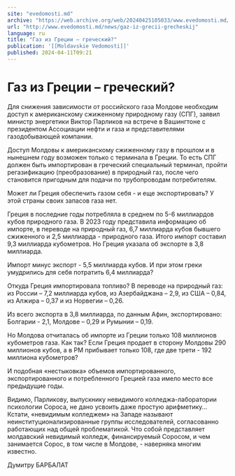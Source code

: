 ```yaml
---
site: "evedomosti.md"
archive: "https://web.archive.org/web/20240425105033/www.evedomosti.md/news/gaz-iz-grecii-grecheskij"
url: "http://www.evedomosti.md/news/gaz-iz-grecii-grecheskij"
language: ru
title: "Газ из Греции – греческий?"
publication: '[[Moldavskie Vedomosti]]'
published: 2024-04-11T09:21
---
```


# Газ из Греции – греческий?

Для снижения зависимости от российского газа Молдове необходим доступ к американскому сжиженному природному газу (СПГ), заявил министр энергетики Виктор Парликов на встрече в Вашингтоне с президентом Ассоциации нефти и газа и представителями газодобывающей компании.

Доступ Молдовы к американскому сжиженному газу в прошлом и в нынешнем году возможен только с терминала в Греции. То есть СПГ должен быть импортирован в греческий специальный терминал, пройти регазификацию (преобразование) в природный газ, после чего становится пригодным для подачи по трубопроводам потребителям.

Может ли Греция обеспечить газом себя - и еще экспортировать? У этой страны своих запасов газа нет.

Греция в последние годы потребляла в среднем по 5-6 миллиардов кубов природного газа. В 2023 году представила информацию об импорте, в переводе на природный газ, 6,7 миллиарда кубов бывшего сжиженного и 2,5 миллиарда - природного газа. Итого импорт составил 9,3 миллиарда кубометров. Но Греция указала об экспорте в 3,8 миллиарда.

Импорт минус экспорт - 5,5 миллиарда кубов. И при этом греки умудрились для себя потратить 6,4 миллиарда?

Откуда Греция импортировала топливо? В переводе на природный газ: из России – 7,2 миллиарда кубов, из Азербайджана – 2,9, из США – 0,84, из Алжира – 0,37 и из Норвегии – 0,26.

Из всего экспорта в 3,8 миллиарда, по данным Афин, экспортировано: Болгарии - 2,1, Молдове – 0,29 и Румынии – 0,19.

Но Молдова отчиталась об импорте из Греции только 108 миллионов кубометров газа. Как так? Если Греция продает в сторону Молдовы 290 миллионов кубов, а в РМ прибывает только 108, где две трети - 192 миллиона кубометров?

И подобная «нестыковка» объемов импортированного, экспортированного и потребленного Грецией газа имело место все предыдущие годы.

Видимо, Парликову, выпускнику невидимого колледжа-лаборатории психологии Сороса, не дано усвоить даже простую арифметику… Кстати, «невидимым колледжем» на Западе называют неинституционализированные группы исследователей, согласованно работающих над общей проблематикой. Что собой представляет молдавский невидимый колледж, финансируемый Соросом, и чем занимается Сорос, в том числе в Молдове, - наверняка многим известно.

Думитру БАРБАЛАТ